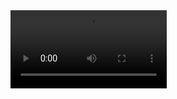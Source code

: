   <div class="light">
    <!--<a  id="boxclose_1" class="boxclose lightbox_close"></a>-->
    <video class="VisaChipCardVideo" id="VisaChipCardVideo1" width="250">
        <source src="ango 1_23.97.mp4" type="video/mp4">
        <!--Browser does not support <video> tag -->
        
      </video>
      TESTHoussam
  </div>